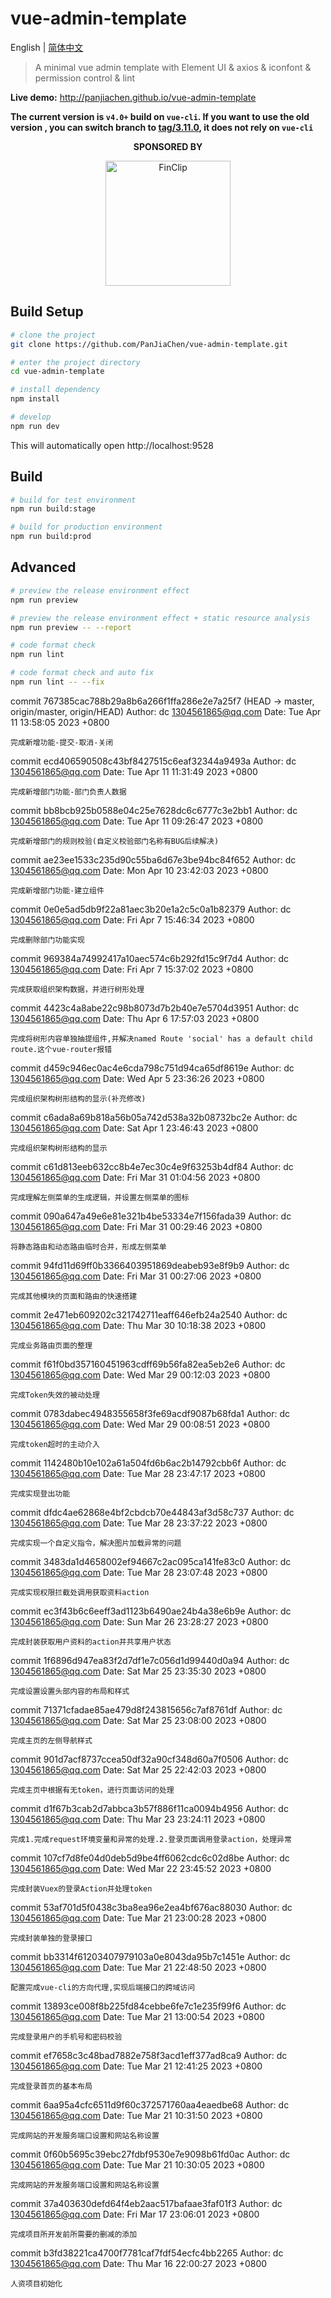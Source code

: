 # vue-admin-template

English | [简体中文](./README-zh.md)

> A minimal vue admin template with Element UI & axios & iconfont & permission control & lint

**Live demo:** http://panjiachen.github.io/vue-admin-template


**The current version is `v4.0+` build on `vue-cli`. If you want to use the old version , you can switch branch to [tag/3.11.0](https://github.com/PanJiaChen/vue-admin-template/tree/tag/3.11.0), it does not rely on `vue-cli`**

<p align="center">
  <b>SPONSORED BY</b>
</p>
<p align="center">
   <a href="https://finclip.com?from=vue_element" title="FinClip" target="_blank">
      <img height="200px" src="https://gitee.com/panjiachen/gitee-cdn/raw/master/vue%E8%B5%9E%E5%8A%A9.png" title="FinClip">
   </a>
</p>

## Build Setup

```bash
# clone the project
git clone https://github.com/PanJiaChen/vue-admin-template.git

# enter the project directory
cd vue-admin-template

# install dependency
npm install

# develop
npm run dev
```

This will automatically open http://localhost:9528

## Build

```bash
# build for test environment
npm run build:stage

# build for production environment
npm run build:prod
```

## Advanced

```bash
# preview the release environment effect
npm run preview

# preview the release environment effect + static resource analysis
npm run preview -- --report

# code format check
npm run lint

# code format check and auto fix
npm run lint -- --fix
```

commit 767385cac788b29a8b6a266f1ffa286e2e7a25f7 (HEAD -> master, origin/master, origin/HEAD)
Author: dc <1304561865@qq.com>
Date:   Tue Apr 11 13:58:05 2023 +0800

    完成新增功能-提交-取消-关闭

commit ecd406590508c43bf8427515c6eaf32344a9493a
Author: dc <1304561865@qq.com>
Date:   Tue Apr 11 11:31:49 2023 +0800

    完成新增部门功能-部门负责人数据

commit bb8bcb925b0588e04c25e7628dc6c6777c3e2bb1
Author: dc <1304561865@qq.com>
Date:   Tue Apr 11 09:26:47 2023 +0800

    完成新增部门的规则校验(自定义校验部门名称有BUG后续解决)

commit ae23ee1533c235d90c55ba6d67e3be94bc84f652
Author: dc <1304561865@qq.com>
Date:   Mon Apr 10 23:42:03 2023 +0800

    完成新增部门功能-建立组件

commit 0e0e5ad5db9f22a81aec3b20e1a2c5c0a1b82379
Author: dc <1304561865@qq.com>
Date:   Fri Apr 7 15:46:34 2023 +0800

    完成删除部门功能实现

commit 969384a74992417a10aec574c6b292fd15c9f7d4
Author: dc <1304561865@qq.com>
Date:   Fri Apr 7 15:37:02 2023 +0800

    完成获取组织架构数据，并进行树形处理

commit 4423c4a8abe22c98b8073d7b2b40e7e5704d3951
Author: dc <1304561865@qq.com>
Date:   Thu Apr 6 17:57:03 2023 +0800

    完成将树形内容单独抽提组件,并解决named Route 'social' has a default child route.这个vue-router报错

commit d459c946ec0ac4e6cda798c751d94ca65df8619e
Author: dc <1304561865@qq.com>
Date:   Wed Apr 5 23:36:26 2023 +0800

    完成组织架构树形结构的显示(补充修改)

commit c6ada8a69b818a56b05a742d538a32b08732bc2e
Author: dc <1304561865@qq.com>
Date:   Sat Apr 1 23:46:43 2023 +0800

    完成组织架构树形结构的显示

commit c61d813eeb632cc8b4e7ec30c4e9f63253b4df84
Author: dc <1304561865@qq.com>
Date:   Fri Mar 31 01:04:56 2023 +0800

    完成理解左侧菜单的生成逻辑，并设置左侧菜单的图标

commit 090a647a49e6e81e321b4be53334e7f156fada39
Author: dc <1304561865@qq.com>
Date:   Fri Mar 31 00:29:46 2023 +0800

    将静态路由和动态路由临时合并，形成左侧菜单

commit 94fd11d69ff0b3366403951869deabeb93e8f9b9
Author: dc <1304561865@qq.com>
Date:   Fri Mar 31 00:27:06 2023 +0800

    完成其他模块的页面和路由的快速搭建

commit 2e471eb609202c321742711eaff646efb24a2540
Author: dc <1304561865@qq.com>
Date:   Thu Mar 30 10:18:38 2023 +0800

    完成业务路由页面的整理

commit f61f0bd357160451963cdff69b56fa82ea5eb2e6
Author: dc <1304561865@qq.com>
Date:   Wed Mar 29 00:12:03 2023 +0800

    完成Token失效的被动处理

commit 0783dabec4948355658f3fe69acdf9087b68fda1
Author: dc <1304561865@qq.com>
Date:   Wed Mar 29 00:08:51 2023 +0800

    完成token超时的主动介入

commit 1142480b10e102a61a504fd6b6ac2b14792cbb6f
Author: dc <1304561865@qq.com>
Date:   Tue Mar 28 23:47:17 2023 +0800

    完成实现登出功能

commit dfdc4ae62868e4bf2cbdcb70e44843af3d58c737
Author: dc <1304561865@qq.com>
Date:   Tue Mar 28 23:37:22 2023 +0800

    完成实现一个自定义指令，解决图片加载异常的问题

commit 3483da1d4658002ef94667c2ac095ca141fe83c0
Author: dc <1304561865@qq.com>
Date:   Tue Mar 28 23:07:48 2023 +0800

    完成实现权限拦截处调用获取资料action

commit ec3f43b6c6eeff3ad1123b6490ae24b4a38e6b9e
Author: dc <1304561865@qq.com>
Date:   Sun Mar 26 23:28:27 2023 +0800

    完成封装获取用户资料的action并共享用户状态

commit 1f6896d947ea83f2d7df1e7c056d1d99440d0a94
Author: dc <1304561865@qq.com>
Date:   Sat Mar 25 23:35:30 2023 +0800

    完成设置设置头部内容的布局和样式

commit 71371cfadae85ae479d8f243815656c7af8761df
Author: dc <1304561865@qq.com>
Date:   Sat Mar 25 23:08:00 2023 +0800

    完成主页的左侧导航样式

commit 901d7acf8737ccea50df32a90cf348d60a7f0506
Author: dc <1304561865@qq.com>
Date:   Sat Mar 25 22:42:03 2023 +0800

    完成主页中根据有无token，进行页面访问的处理

commit d1f67b3cab2d7abbca3b57f886f11ca0094b4956
Author: dc <1304561865@qq.com>
Date:   Thu Mar 23 23:24:11 2023 +0800

    完成1.完成request环境变量和异常的处理.2.登录页面调用登录action，处理异常

commit 107cf7d8fe04d0deb5d9be4ff6062cdc6c02d8be
Author: dc <1304561865@qq.com>
Date:   Wed Mar 22 23:45:52 2023 +0800

    完成封装Vuex的登录Action并处理token

commit 53af701d5f0438c3ba8ea96e2ea4bf676ac88030
Author: dc <1304561865@qq.com>
Date:   Tue Mar 21 23:00:28 2023 +0800

    完成封装单独的登录接口

commit bb3314f61203407979103a0e8043da95b7c1451e
Author: dc <1304561865@qq.com>
Date:   Tue Mar 21 22:48:50 2023 +0800

    配置完成vue-cli的方向代理,实现后端接口的跨域访问

commit 13893ce008f8b225fd84cebbe6fe7c1e235f99f6
Author: dc <1304561865@qq.com>
Date:   Tue Mar 21 13:00:54 2023 +0800

    完成登录用户的手机号和密码校验

commit ef7658c3c48bad7882e758f3acd1eff377ad8ca9
Author: dc <1304561865@qq.com>
Date:   Tue Mar 21 12:41:25 2023 +0800

    完成登录首页的基本布局

commit 6aa95a4cfc6511d9f60c372571760aa4eaedbe68
Author: dc <1304561865@qq.com>
Date:   Tue Mar 21 10:31:50 2023 +0800

    完成网站的开发服务端口设置和网站名称设置

commit 0f60b5695c39ebc27fdbf9530e7e9098b61fd0ac
Author: dc <1304561865@qq.com>
Date:   Tue Mar 21 10:30:05 2023 +0800

    完成网站的开发服务端口设置和网站名称设置

commit 37a403630defd64f4eb2aac517bafaae3faf01f3
Author: dc <1304561865@qq.com>
Date:   Fri Mar 17 23:06:01 2023 +0800

    完成项目所开发前所需要的删减的添加

commit b3fd38221ca4700f7781caf7fdf54ecfc4bb2265
Author: dc <1304561865@qq.com>
Date:   Thu Mar 16 22:00:27 2023 +0800

    人资项目初始化
